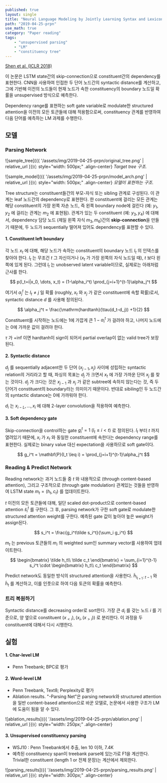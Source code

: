 ```yaml
---
published: true
layout: single
title: "Neural Language Modeling by Jointly Learning Syntax and Lexicon (PRPN)"
path: "2019-04-25-prpn"
use_math: true
category: "Paper reading"
tags: 
    - "unsupervised parsing"
    - "LM"
    - "constituency tree"
---
```


[Shen et al. (ICLR 2018)](https://arxiv.org/abs/1711.02013)

이 논문은 LSTM state간의 skip-connection으로 constituent간의 dependency를 표현한다. CNN을 사용하여 인접한 두 단어 노드간의 syntactic distance를 계산하고, 그에 기반해 이전의 노드들이 현재 노드가 속한 constituency의 boundary 노드일 확률을 unsupervised 방식으로 예측한다.

Dependency range를 표현하는 soft gate variable로 modulate한 structured attention을 이전의 모든 토큰들에 대해 적용함으로써, constituency 관계를 반영하여 다음 단어를 예측하는 LM 과제를 수행한다.

<!--more-->

## 모델

### Parsing Network

![sample_tree]({{ '/assets/img/2019-04-25-prpn/original_tree.png' | relative_url }}){: style="width: 500px;" .align-center} *Target tree 구조.*

![sample_model]({{ '/assets/img/2019-04-25-prpn/model_arch.png' | relative_url }}){: style="width: 500px;" .align-center} *모델이 표현하는 구조.*

Tree structure는 constituent들간의 부모-자식 또는 sibling 관계로 구성된다. 이 관계는 leaf 노드간의 dependency로 표현한다. 한 constituent에 걸리는 모든 관계는 해당 constituent의 가장 왼쪽 자손 노드, 즉 왼쪽 boundary node에 걸린다 (예: $y_1, y_2$ 에 걸리는 관계는 $m_2$ 에 표현됨). 관계가 있는 두 constituent (예: $y_3, y_4$) 에 대해서, dependency 담당 노드 (제일 왼쪽 자식 $m_3, m_6$)간의 **skip-connection**을 만들기 때문에, 두 노드가 sequentially 떨어져 있어도 dependency를 표현할 수 있다.




#### 1. Constituent left boundary
각 노드 $x_t$ 에 대해, 해당 노드가 속하는 constituent의 boundary 노드 $l_t$ 의 인덱스를 찾아야 한다. $l_t$ 는 무조건 $t$ 그 자신이거나 ($x_t$ 가 가장 왼쪽의 자식 노드일 때), $t$ 보다 왼쪽에 있게 된다. 그런데 $l_t$ 는 unobserved latent variable이므로, 실제로는 아래처럼 근사를 한다. 

$$
p(l_t=i|x_0, \dots, x_t) = (1-\alpha_i^t) \prod_{j=i+1}^{t-1}\alpha_j^t
$$

여기서 $\alpha_j^t$ 는 $l_t \neq j$ 일 확률 (roughly, $x_t$ 와 $x_j$ 가 같은 constituent에 속할 확률)로서, syntactic distance $d$ 를 사용해 정의된다. 

$$
\alpha_j^t = \frac{\mathrm{hardtanh}(\tau(d_t-d_j)) +1}{2}
$$

Constituent를 시작하는 노드에는 1에 가깝게 큰 $1-\alpha_i^t$ 가 걸려야 하고, 나머지 노드에는 0에 가까운 값이 걸려야 한다. 

$\tau$ 가 +inf 이면 hardtanh이 sign이 되어서 partial overlap이 없는 valid tree가 보장된다. 



#### 2. Syntactic distance

$d_j$ 를 sequentially adjacent한 두 단어 $(x_{j-1}, x_j)$ 사이에 성립하는 syntactic relation의 거리라고 할 때, 파싱의 목표는 $d_j$ 가 크면서 $x_t$ 에 가장 가까운 단어 $x_j$ 를 찾는 것이다. $d_j$ 가 크다는 것은 $x_{j-1}$ 과 $x_j$ 가 같은 subtree에 속하지 않는다는 것, 즉 두 단어가 constituent의 boundary라는 의미이기 때문이다. 반대로 sibiling인 두 노드간의 syntactic distance는 0에 가까워야 한다. 

$d_i$ 는 $x_{i-L}, \dots, x_i$ 에 대해 2-layer convolution을 적용하여 예측한다.



#### 3. Soft dependency gate
Skip-connection을 control하는 gate $g_i^t = 1\;(l_t \leq i < t)$ 로 정의된다.  $l_t$ 부터 $t$ 까지 열려있기 때문에, $x_i$ 가 $x_t$ 와 동일한 constituent에 속한다는 dependency range를 표현한다. 실제로는 binary value 대신 expectation을 사용하므로 soft gate이다. 

$$
g_i^t = \mathbf{P}(l_t \leq i) = \prod_{j=i+1}^{t-1}\alpha_j^t
$$


### Reading & Predict Network

Reading network는 과거 노드들 중 $t$ 와 내용적으로 (through content-based attention), 그리고 구조적으로 (through gate modulation) 관계있는 것들을 반영하여 LSTM state $m_t = (h_t, c_t)$ 를 업데이트한다. 

$t$ 이전의 모든 토큰들에 대해, 일단 scaled dot-product으로 content-based attention $\tilde s_i^t$ 를 구한다. 그 후, parsing network가 구한 soft gate로 modulate한 structured attention weight를 구한다. 예측된 gate 값이 높아야 높은 weight가 assign된다. 

$$
s_i^t = \frac{g_i^t\tilde s_i^t}{\sum_i g_i^t}
$$

$m_t$ 는 previous 토큰들의 $m_i$ 의 weighted sum인 summary vector를 사용하여 업데이트한다.

$$
\begin{bmatrix} \tilde h_t\\ \tilde c_t \end{bmatrix} = \sum_{i=1}^{t-1} s_i^t \cdot \begin{bmatrix} h_t\\ c_t \end{bmatrix} 
$$

Predict network도 동일한 방식의 structured attention을 사용한다. $\tilde h_{l_{t+1}\,:\,t-1}$ 와 $\tilde h_t$ 를 계산하고, 이를 인풋으로 하여 다음 토큰의 확률을 예측한다.



### 트리 복원하기

Syntactic distance를 decreasing order로 sort한다. 가장 큰 $d_i$ 를 갖는 노드 $i$ 를 기준으로, 양 옆으로 constituent $(x_{<i}), (x_i, (x_{>i}))$ 로 분리한다. 이 과정을 두 constituent에 대해서 다시 시행한다.



## 실험

#### 1. Char-level LM 

* Penn Treebank; BPC로 평가

#### 2. Word-level LM 

* Penn Treebank, Text8; Perplexity로 평가
* Ablation results. "-Parsing Net"은 parsing network와 structured attention을 일반 content-based attention으로 바꾼 모델로, 논문에서 사용한 구조가 LM에 도움이 됨을 알 수 있다.

![ablation_results]({{ '/assets/img/2019-04-25-prpn/ablation.png' | relative_url }}){: style="width: 250px;" .align-center} 


#### 3. Unsupervised constituency parsing 

* WSJ10 : Penn Treebank에서 추출, len 10 이하, 7.4K
* 예측된 constituency span이 treebank parse에 있는가로 F1을 계산한다. Trivial한 constituent (length 1 or 전체 문장)는 계산에서 제외한다.

![parsing_results]({{ '/assets/img/2019-04-25-prpn/parsing_results.png' | relative_url }}){: style="width: 300px;" .align-center} 